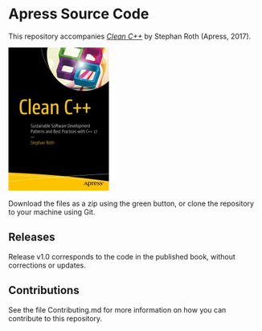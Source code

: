 # Apress Source Code

This repository accompanies [*Clean C++*](http://www.apress.com/9781484227923) by Stephan Roth (Apress, 2017).

[comment]: #cover
![Cover image](9781484227923.jpg)

Download the files as a zip using the green button, or clone the repository to your machine using Git.

## Releases

Release v1.0 corresponds to the code in the published book, without corrections or updates.

## Contributions

See the file Contributing.md for more information on how you can contribute to this repository.
